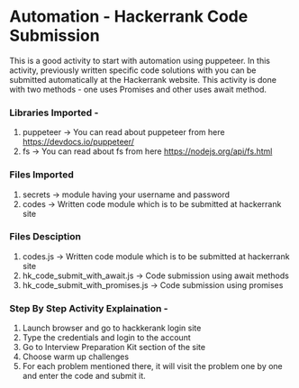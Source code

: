 # Automation - Hackerrank Code Submission 

This is a good activity to start with automation using puppeteer. 
In this activity, previously written specific code solutions with you can be submitted automatically at the Hackerrank website.
This activity is done with two methods - one uses Promises and other uses await method.

### Libraries Imported - 
1. puppeteer -> You can read about puppeteer from here https://devdocs.io/puppeteer/ 
2. fs        -> You can read about fs from here https://nodejs.org/api/fs.html

### Files Imported
1. secrets  -> module having your username and password
2. codes    -> Written code module which is to be submitted at hackerrank site

### Files Desciption
1. codes.js -> Written code module which is to be submitted at hackerrank site
2. hk_code_submit_with_await.js -> Code submission using await methods
3. hk_code_submit_with_promises.js -> Code submission using promises


### Step By Step Activity Explaination - 
1. Launch browser and go to hackkerank login site
2. Type the credentials and login to the account
3. Go to Interview Preparation Kit section of the site
4. Choose warm up challenges
5. For each problem mentioned there, it will visit the problem one by one and enter the code and submit it.
